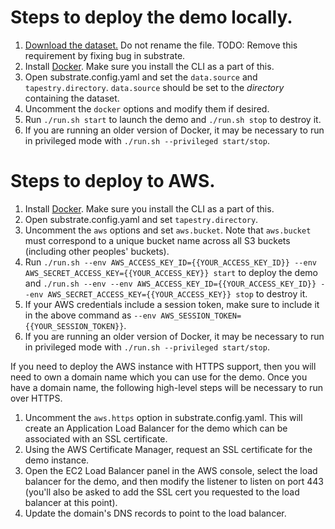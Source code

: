 # Steps to deploy the demo locally.

1. [Download the dataset.](https://seelabutk-data.s3.amazonaws.com/turbine_VMIN_EPS1.7_minPts40_X1589_Y698_Z1799_Full.raw) Do not rename the file. TODO: Remove this requirement by fixing bug in substrate.
2. Install [Docker](https://www.docker.com/). Make sure you install the CLI as a part of this.
3. Open substrate.config.yaml and set the `data.source` and `tapestry.directory`. `data.source` should be set to the _directory_ containing the dataset.
4. Uncomment the `docker` options and modify them if desired.
5. Run `./run.sh start` to launch the demo and `./run.sh stop` to destroy it.
6. If you are running an older version of Docker, it may be necessary to run in privileged mode with `./run.sh --privileged start/stop`.

# Steps to deploy to AWS.

1. Install [Docker](https://www.docker.com/). Make sure you install the CLI as a part of this.
2. Open substrate.config.yaml and set `tapestry.directory`.
3. Uncomment the `aws` options and set `aws.bucket`. Note that `aws.bucket` must correspond to a unique bucket name across all S3 buckets (including other peoples' buckets).
4. Run `./run.sh --env AWS_ACCESS_KEY_ID={{YOUR_ACCESS_KEY_ID}} --env AWS_SECRET_ACCESS_KEY={{YOUR_ACCESS_KEY}} start` to deploy the demo and `./run.sh --env --env AWS_ACCESS_KEY_ID={{YOUR_ACCESS_KEY_ID}} --env AWS_SECRET_ACCESS_KEY={{YOUR_ACCESS_KEY}} stop` to destroy it.
5. If your AWS credentials include a session token, make sure to include it in the above command as `--env AWS_SESSION_TOKEN={{YOUR_SESSION_TOKEN}}`.
6. If you are running an older version of Docker, it may be necessary to run in privileged mode with `./run.sh --privileged start/stop`.

If you need to deploy the AWS instance with HTTPS support, then you will need to own a domain name which you can use for the demo. Once you have a domain name, the following high-level steps will be necessary to run over HTTPS.

1. Uncomment the `aws.https` option in substrate.config.yaml. This will create an Application Load Balancer for the demo which can be associated with an SSL certificate.
2. Using the AWS Certificate Manager, request an SSL certificate for the demo instance.
3. Open the EC2 Load Balancer panel in the AWS console, select the load balancer for the demo, and then modify the listener to listen on port 443 (you'll also be asked to add the SSL cert you requested to the load balancer at this point).
4. Update the domain's DNS records to point to the load balancer.
